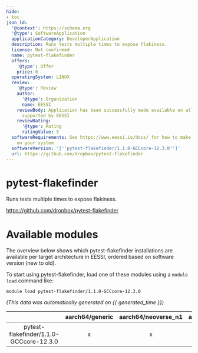 ```yaml
---
hide:
- toc
json_ld:
  '@context': https://schema.org
  '@type': SoftwareApplication
  applicationCategory: DeveloperApplication
  description: Runs tests multiple times to expose flakiness.
  license: Not confirmed
  name: pytest-flakefinder
  offers:
    '@type': Offer
    price: 0
  operatingSystem: LINUX
  review:
    '@type': Review
    author:
      '@type': Organization
      name: EESSI
    reviewBody: Application has been successfully made available on all architectures
      supported by EESSI
    reviewRating:
      '@type': Rating
      ratingValue: 5
  softwareRequirements: See https://www.eessi.io/docs/ for how to make EESSI available
    on your system
  softwareVersion: '[''pytest-flakefinder/1.1.0-GCCcore-12.3.0'']'
  url: https://github.com/dropbox/pytest-flakefinder
---
```


pytest-flakefinder
==================


Runs tests multiple times to expose flakiness.

https://github.com/dropbox/pytest-flakefinder
# Available modules


The overview below shows which pytest-flakefinder installations are available per target architecture in EESSI, ordered based on software version (new to old).

To start using pytest-flakefinder, load one of these modules using a `module load` command like:

```shell
module load pytest-flakefinder/1.1.0-GCCcore-12.3.0
```

*(This data was automatically generated on {{ generated_time }})*  

| |aarch64/generic|aarch64/neoverse_n1|aarch64/neoverse_v1|x86_64/generic|x86_64/amd/zen2|x86_64/amd/zen3|x86_64/amd/zen4|x86_64/intel/haswell|x86_64/intel/skylake_avx512|
| :---: | :---: | :---: | :---: | :---: | :---: | :---: | :---: | :---: | :---: |
|pytest-flakefinder/1.1.0-GCCcore-12.3.0|x|x|x|x|x|x|x|x|x|
